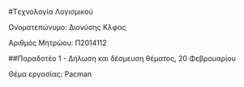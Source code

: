 ﻿#Tεχνολογία Λογισμικού

Ονοματεπώνυμο: Διονύσης Κλφας

Αριθμός Μητρώου: Π2014112

##Παραδοτέο 1 - Δήλωση και δέσμευση θέματος, 20 Φεβρουαρίου

Θέμα εργασίας: Pacman
